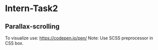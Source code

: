 # Intern-Task2
## Parallax-scrolling

To visualize use: https://codepen.io/pen/
Note: Use SCSS preprocessor in CSS box.
